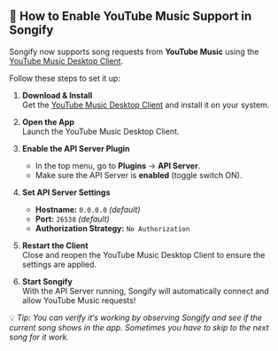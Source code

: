 ## 🎵 How to Enable YouTube Music Support in Songify

Songify now supports song requests from **YouTube Music** using the [YouTube Music Desktop Client](https://github.com/th-ch/youtube-music).

Follow these steps to set it up:

1. **Download & Install**  
   Get the [YouTube Music Desktop Client](https://github.com/th-ch/youtube-music/releases) and install it on your system.

2. **Open the App**  
   Launch the YouTube Music Desktop Client.

3. **Enable the API Server Plugin**  
   - In the top menu, go to **Plugins** → **API Server**.  
   - Make sure the API Server is **enabled** (toggle switch ON).

4. **Set API Server Settings**  
   - **Hostname:** `0.0.0.0` *(default)*  
   - **Port:** `26538` *(default)*  
   - **Authorization Strategy:** `No Authorization`

5. **Restart the Client**  
   Close and reopen the YouTube Music Desktop Client to ensure the settings are applied.

6. **Start Songify**  
   With the API Server running, Songify will automatically connect and allow YouTube Music requests!

💡 *Tip: You can verify it’s working by observing Songify and see if the current song shows in the app. Sometimes you have to skip to the next song for it work.*
